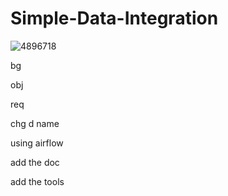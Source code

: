 # Simple-Data-Integration

![4896718](https://github.com/NmaxDiesel/Simple-Data-Integration/assets/123163060/ff4430c2-1868-46a8-8862-e4ea284ac498)

bg

obj

req

chg d name

using airflow

add the doc

add the tools
